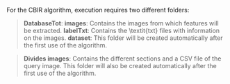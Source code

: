 For the CBIR algorithm, execution requires two different folders:

> **DatabaseTot**:
  > **images**: Contains the images from which features will be extracted.
  > **labelTxt**: Contains the \textit{txt} files with information on the images.
  > **dataset**: This folder will be created automatically after the first use of the algorithm.

> **Divides images**: Contains the different sections and a CSV file of the query image. This folder will also be created automatically after the first use of the algorithm.
